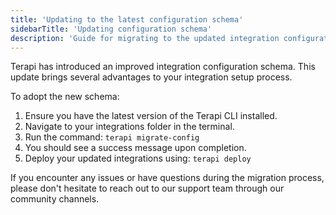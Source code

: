 ```yaml
---
title: 'Updating to the latest configuration schema'
sidebarTitle: 'Updating configuration schema'
description: 'Guide for migrating to the updated integration configuration format.'
---
```


Terapi has introduced an improved integration configuration schema. This update brings several advantages to your integration setup process.

To adopt the new schema:

1. Ensure you have the latest version of the Terapi CLI installed.
2. Navigate to your integrations folder in the terminal.
3. Run the command: `terapi migrate-config`
4. You should see a success message upon completion.
5. Deploy your updated integrations using: `terapi deploy `


If you encounter any issues or have questions during the migration process, please don't hesitate to reach out to our support team through our community channels.

